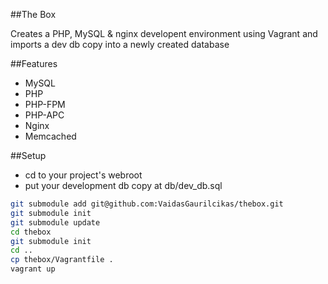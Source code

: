 ##The Box

Creates a PHP, MySQL & nginx developent environment using Vagrant and imports a dev db copy into a newly created database

##Features

* MySQL
* PHP
* PHP-FPM
* PHP-APC
* Nginx
* Memcached

##Setup

* cd to your project's webroot
* put your development db copy at db/dev_db.sql

``` sh
git submodule add git@github.com:VaidasGaurilcikas/thebox.git
git submodule init
git submodule update
cd thebox
git submodule init
cd ..
cp thebox/Vagrantfile .
vagrant up
```


